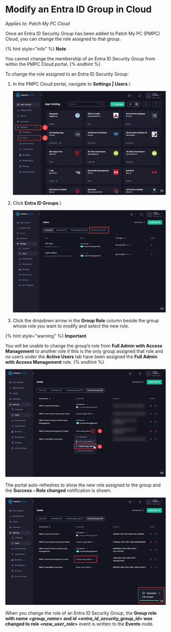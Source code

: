 # Modify an Entra ID Group in Cloud

_Applies to: Patch My PC Cloud_

Once an Entra ID Security Group has been added to Patch My PC (PMPC) Cloud, you can change the role assigned to that group.

{% hint style="info" %}
**Note**

You cannot change the membership of an Entra ID Security Group from within the PMPC Cloud portal.
{% endhint %}

To change the role assigned to an Entra ID Security Group:

1.  In the PMPC Cloud portal, navigate to **Settings | Users**.\


    ![Navigating to “Settings | Users”](/_images/image-(2245).png "Navigating to “Settings | Users”")


2.  Click **Entra ID Groups**.\


    ![Clicking “Entra ID Groups”](/_images/image-(2246).png "Clicking “Entra ID Groups”")


3. Click the dropdown arrow in the **Group Role** column beside the group whose role you want to modify and select the new role.

{% hint style="warning" %}
**Important**

You will be unable to change the group’s role from **Full Admin with Access Management** to another role if this is the only group assigned that role and no users under the **Active Users** tab have been assigned the **Full Admin with Access Management** role.
{% endhint %}

![Clicking the dropdown arrow in the “Group Role” column beside the group whose role you want to modify and selecting the new role](/_images/image-(2247).png "Clicking the dropdown arrow in the “Group Role” column beside the group whose role you want to modify and selecting the new role")

The portal auto-refreshes to show the new role assigned to the group and the **Success – Role changed** notification is shown.

![Portal auto-refreshing to show the new role assigned to the group and the “Success – Role changed” notification is shown](/_images/image-(2248).png "Portal auto-refreshing to show the new role assigned to the group and the “Success – Role changed” notification is shown")

When you change the role of an Entra ID Security Group, the **Group role with name <**_**group\_name**_**> and id <**_**entra\_id\_security\_group\_id**_**> was changed to role <**_**new\_user\_role**_**>** event is written to the **Events** node.&#x20;